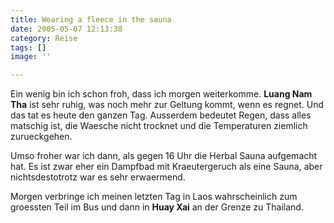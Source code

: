 ```yaml
---
title: Wearing a fleece in the sauna
date: 2005-05-07 12:13:38
category: Reise
tags: []
image: ''

---
```


Ein wenig bin ich schon froh, dass ich morgen weiterkomme. **Luang Nam Tha** ist sehr ruhig, was noch mehr zur Geltung kommt, wenn es regnet. Und das tat es heute den ganzen Tag. Ausserdem bedeutet Regen, dass alles matschig ist, die Waesche nicht trocknet und die Temperaturen ziemlich zurueckgehen.

Umso froher war ich dann, als gegen 16 Uhr die Herbal Sauna aufgemacht hat. Es ist zwar eher ein Dampfbad mit Kraeutergeruch als eine Sauna, aber nichtsdestotrotz war es sehr erwaermend.

Morgen verbringe ich meinen letzten Tag in Laos wahrscheinlich zum groessten Teil im Bus und dann in **Huay Xai** an der Grenze zu Thailand.
